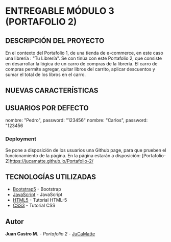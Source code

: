 # ENTREGABLE MÓDULO 3 (PORTAFOLIO 2)

## DESCRIPCIÓN DEL PROYECTO
En el contexto del Portafolio 1, de una tienda de e-commerce, en este caso una librería : "Tu Librería".
Se con tinúa con este Portafolio 2, que consiste en desarrollar la lógica de un carro de compras de la
librería. El carro de compras permite agregar, quitar libros del carrito, aplicar descuentos y sumar el
total de los libros en el carro.

## NUEVAS CARACTERÍSTICAS


## USUARIOS POR DEFECTO

nombre: "Pedro", password: "123456"
nombre: "Carlos", password: "123456

### Deployment
Se pone a disposición de los usuarios una Github page, para que prueben el funcionamiento de la página.
En la página estarán a disposición: [Portafolio-2]<https://jucamatte.github.io/Portafolio-2/>

## TECNOLOGÍAS UTILIZADAS

* [Bootstrap5](https://getbootstrap.com) - Bootstrap
* [JavaScript](https://www.javascript.com/) - JavaScript
* [HTML5](https://developer.mozilla.org/es/docs/Glossary/HTML5/) - Tutorial HTML-5
* [CSS3](https://developer.mozilla.org/es/docs/Web/CSS/) - Tutorial CSS

## Autor
**Juan Castro M.** - _Portafolio 2_ - [JuCaMatte](https://github.com/JuCaMatte)
